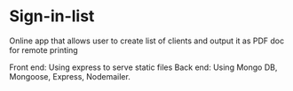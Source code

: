 # Sign-in-list
Online app that allows user to create list of clients and output it as PDF doc for remote printing

Front end: Using express to serve static files
Back end: Using Mongo DB, Mongoose, Express, Nodemailer.
